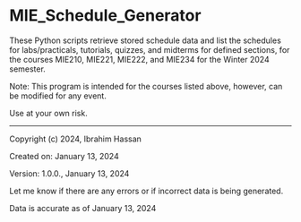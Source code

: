 # MIE_Schedule_Generator
These Python scripts retrieve stored schedule data and list the schedules for labs/practicals, tutorials, quizzes, and midterms for defined sections, for the courses MIE210, MIE221, MIE222, and MIE234 for the Winter 2024 semester.

Note: This program is intended for the courses listed above, however, can be modified for any event.

Use at your own risk.

--------------------------------------------------------------------------

Copyright (c) 2024, Ibrahim Hassan

Created on: January 13, 2024

Version: 1.0.0., January 13, 2024

Let me know if there are any errors or if incorrect data is being generated.

Data is accurate as of January 13, 2024
